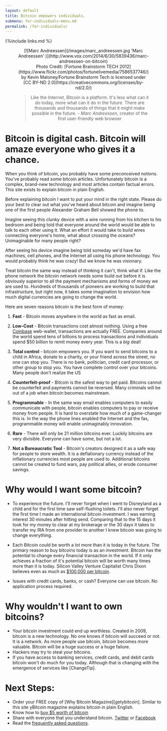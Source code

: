 ```yaml
---
layout: default
title: Bitcoin empowers individuals.
submenu: for-individuals-menu.md
permalink: /for-individuals/
---
```


{%include links.md %}

<div style="text-align:center" markdown="1">
<figure markdown="1">
[![Marc Andreessen](/images/marc_andreessen.jpg 'Marc Andreessen' )](http://www.vox.com/2014/6/30/5839436/marc-andreessen-on-bitcoin)

<figcaption markdown="1">
Photo Credit: [Fortune Brainstorm TECH 2012](https://www.flickr.com/photos/fortunelivemedia/7586537746/) by Kevin Maloney/Fortune Brainstorm Tech is licensed under [CC BY-ND 2.0](https://creativecommons.org/licenses/by-nd/2.0/)
</figcaption>

>Like the Internet, Bitcoin is a platform. It's less what can it do today, more what can it do in the future. There are thousands and thousands of things that it might make possible in the future. - *Marc Andreessen*, creator of the first user-friendly web browser

</figure>
</div>

# <i class="fa fa-question-circle"></i> Bitcoin is <strong>digital cash</strong>. Bitcoin will amaze everyone who gives it a chance.

When you think of bitcoin, you probably have some preconceived notions. You've probably read some bitcoin articles. Unfortunately bitcoin is a complex, brand-new technology and most articles contain factual errors. This site exists to explain bitcoin in plain English.

Before explaining bitcoin I want to put your mind in the right state. Please do your best to clear out what you've heard about bitcoin and imagine being one of the first people Alexander Graham Bell showed the phone to.

Imagine seeing this clunky device with a wire running from his kitchen to his bedroom and being told that everyone around the world would be able to talk to each other using it. What an effort it would take to build wires connecting everyone's home, what about crossing the oceans? Unimaginable for many people right? 

After seeing his device imagine being told someday we'd have fax machines, cell phones, and the Internet all using his phone technology. You would probably think he was crazy! But we know he was visionary.

Treat bitcoin the same way instead of thinking it can't, think what if. Like the phone network the bitcoin network needs some build out before it is obviously superior to all the payment mechanisms and forms of money we are used to. Hundreds of thousands of pioneers are working to build that infrastructure, but right now, it takes some imagination to envision how much digital currencies are going to change the world.
	
Here are seven reasons bitcoin is the best form of money:

1. <i class="fa fa-bolt"></i> **Fast** - Bitcoin moves anywhere in the world as fast as email.

2. <i class="fa fa-magic"></i> **Low-Cost** - Bitcoin transactions cost almost nothing. Using a free [Coinbase](http://www.coinbase.com) web-wallet, transactions are actually FREE. Companies around the world spend tens of billions to process transactions and individuals spend $50 billion to remit money every year. This is a *big* deal!

3. <i class="fa fa-key"></i> **Total control** - bitcoin empowers you. If you want to send bitcoins to a child in Africa, donate to a charity, or your friend across the street, no one can stop you. There is no bank, politician, credit card processor, or other group to stop you. You have complete control over your bitcoins. Many people don't realize the US

4. <i class="fa fa-money"></i> **Counterfeit-proof** - Bitcoin is the safest way to get paid. Bitcoins cannot be counterfeit and payments cannot be reversed. Many criminals will be out of a job when bitcoin becomes mainstream.

5. <i class="fa fa-file-code-o"></i> **Programmable** - In the same way email enables computers to easily communicate with people, bitcoin enables computers to pay or receive money from people. It is hard to overstate how much of a game-changer this is. In the way the phone lines enabled the Internet and the fax, programmable money will enable unimaginably innovation.

6. <i class="fa fa-signal"></i>  **Rare** - There will only be 21 million bitcoins ever. Luckily bitcoins are very divisible. Everyone can have some, but not a lot.

7. <i class="fa fa-gavel"></i> **Not a Bureaucratic Tool** - Bitcoin's creators designed it as a safe way for people to store wealth. It is a deflationary currency instead of the inflationary currencies most people are used to. Additional bitcoins cannot be created to fund wars, pay political allies, or erode consumer savings. 


# <i class="fa fa-thumbs-o-up"></i> Why would I want some bitcoin?

* <i class="fa fa-space-shuttle"></i> To experience the future. I'll never forget when I went to Disneyland as a child and for the first time saw self-flushing toilets. I'll also never forget the first time I made an international bitcoin investment. I was earning interest 30 minutes after hitting send. Comparing that to the 15 days it took for my money to clear at my brokerage or the 30 days it takes to transfer my IRA from one provider to another I knew bitcoin was going to change everything.

* <i class="fa fa-level-up"></i> Each Bitcoin could be worth a lot more than it is today in the future.  The primary reason to buy bitcoins today is as an investment. Bitcoin has the potential to change every financial transaction in the world. If it only achieves a fraction of it's potential bitcoin will be worth many times more than it is today. Silicon Valley Venture Capitalist Chris Dixon believes even as much as <a href="http://www.wired.com/2014/01/chrisdixon/">$100,000 per bitcoin</a>.
* <i class="fa fa-credit-card"></i> Issues with credit cards, banks, or cash? Everyone can use bitcoin. No application process required.


# <i class="fa fa-exclamation-triangle"></i> Why wouldn't I want to own bitcoins?
* <i class="fa fa-trash-o"></i> Your bitcoin investment could end up worthless. Created in 2009, bitcoin is a new technology. No one knows if bitcoin will succeed or not. It is a network. As more people use bitcoin, bitcoin becomes more valuable. Bitcoin will be a huge success or a huge failure.
* <i class="fa fa-unlock-alt"></i> Hackers may try to steal your bitcoins.
* If you have access to banking services, credit cards, and debit cards bitcoin won't do much for you today. Although that is changing with the emergence of services like [ChangeTip].


# Next Steps:
* <i class="fa fa-book"></i> Order your FREE copy of [Why Bitcoin Magazine][getybitcoin]. Similar to this site yBitcoin magazine explains bitcoin in plain English.
* <i class="fa fa-usd"></i> <i class="fa fa-long-arrow-right"></i> <i class="fa fa-btc"></i> Know how to [buy $5 worth of bitcoin](buy/)
* <i class="fa fa-share"></i> Share with everyone that you understand bitcoin. <a href="http://twitter.com/home?status=I+understand+%23bitcoin%21+Thanks+%40sowhatsbitcoin!"><i class="fa fa-twitter"></i> Twitter</a> or <a href="http://www.facebook.com/sharer.php?u=http://www.sowhatsbitcoin.com"><i class="fa fa-facebook-square"></i> Facebook</a>
* <i class="fa fa-graduation-cap"></i> Read the [frequently asked questions](faq/).

